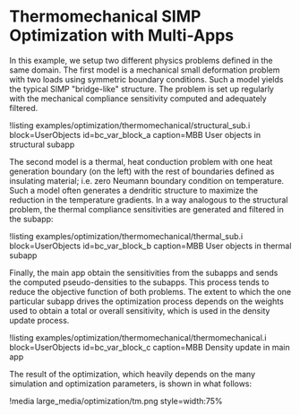 # Thermomechanical SIMP Optimization with Multi-Apps

In this example, we setup two different physics problems defined in the same domain.
The first model is a mechanical small deformation problem with two loads using symmetric
boundary conditions. Such a model yields the typical SIMP "bridge-like" structure.
The problem is set up regularly with the mechanical compliance sensitivity computed
and adequately filtered.

!listing examples/optimization/thermomechanical/structural_sub.i
         block=UserObjects id=bc_var_block_a
         caption=MBB User objects in structural subapp

The second model is a thermal, heat conduction problem with one heat generation boundary
(on the left) with the rest of boundaries defined as insulating material; i.e. zero
Neumann boundary condition on temperature. Such a model often generates a dendritic
structure to maximize the reduction in the temperature gradients. In a way analogous to
the structural problem, the thermal compliance sensitivities are generated and filtered
in the subapp:

!listing examples/optimization/thermomechanical/thermal_sub.i
         block=UserObjects id=bc_var_block_b
         caption=MBB User objects in thermal subapp

Finally, the main app obtain the sensitivities from the subapps and sends the computed
pseudo-densities to the subapps. This process tends to reduce the objective function of both
problems. The extent to which the one particular subapp drives the optimization process
depends on the weights used to obtain a total or overall sensitivity, which is used in
the density update process.

!listing examples/optimization/thermomechanical/thermomechanical.i
         block=UserObjects id=bc_var_block_c
         caption=MBB Density update in main app

The result of the optimization, which heavily depends on the many simulation and optimization
parameters, is shown in what follows:

!media large_media/optimization/tm.png style=width:75%



